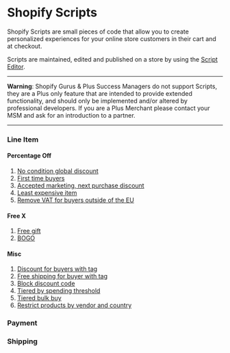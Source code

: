 # Shopify Scripts

Shopify Scripts are small pieces of code that allow you to create personalized experiences for your online store customers in their cart and at checkout.

Scripts are maintained, edited and published on a store by using the [Script Editor](https://help.shopify.com/manual/apps/apps-by-shopify/script-editor).

---

**Warning**: Shopify Gurus & Plus Success Managers do not support Scripts, they are a Plus only feature that are intended to provide extended functionality, and should only be implemented and/or altered by professional developers. If you are a Plus Merchant please contact your MSM and ask for an introduction to a partner.

---

### Line Item

#### Percentage Off

1. [No condition global discount](/Line-Item/global-discount)
2. [First time buyers](/Line-Item/first-time-buyer)
3. [Accepted marketing, next purchase discount](/Line-Item/accepted-marketing-next-purchase)
4. [Least expensive item](/Line-Item/least-expensive-item)
5. [Remove VAT for buyers outside of the EU](/Line-Item/remove-vat-outside-eu)

#### Free X

1. [Free gift](/Line-Item/free-gift)
2. [BOGO](/Line-Item/bogo)

#### Misc

1. [Discount for buyers with tag](/Line-Item/block-code)
2. [Free shipping for buyer with tag](/Line-Item/free-shipping-with-tag)
3. [Block discount code](/Line-Item/block-code)
4. [Tiered by spending threshold](/Line-Item/tiered-by-spending-threshold)
5. [Tiered bulk buy](/Line-Item/tiered-bulk-buy)
6. [Restrict products by vendor and country](/Line-Item/conditional-remove-by-vendor-and-country)

### Payment

### Shipping
